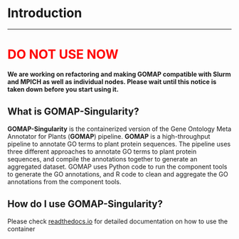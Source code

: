 # Introduction
---

<h1 style="color:red;font-weight:bolder;">DO NOT USE NOW</h1>

**We are working on refactoring and making GOMAP compatible with Slurm and MPICH as well as individual nodes. Please wait until this notice is taken down before you start using it.**

## What is GOMAP-Singularity?

**GOMAP-Singularity** is the containerized version of the Gene Ontology Meta Annotator for Plants (**GOMAP**) pipeline. **GOMAP** is a high-throughput pipeline to annotate GO terms to plant protein sequences. The pipeline uses three different approaches to annotate GO terms to plant protein sequences, and compile the annotations together to generate an aggregated dataset. GOMAP uses Python code to run the component tools to generate the GO annotations, and R code to clean and aggregate the GO annotations from the component tools.



## How do I use GOMAP-Singularity?

Please check [readthedocs.io](https://gomap-singularity.readthedocs.io/en/latest/) for detailed documentation on how to use the container
